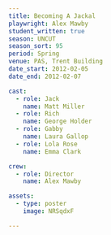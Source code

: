 ```yaml
---
title: Becoming A Jackal
playwright: Alex Mawby
student_written: true
season: UNCUT
season_sort: 95
period: Spring
venue: PAS, Trent Building
date_start: 2012-02-05
date_end: 2012-02-07

cast:
  - role: Jack
    name: Matt Miller
  - role: Rich
    name: George Holder
  - role: Gabby
    name: Laura Gallop
  - role: Lola Rose
    name: Emma Clark

crew:
  - role: Director
    name: Alex Mawby

assets:
  - type: poster
    image: NRSqdxF

---
```

